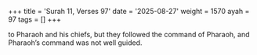 +++
title = 'Surah 11, Verses 97'
date = '2025-08-27'
weight = 1570
ayah = 97
tags = []
+++

to Pharaoh and his chiefs, but they followed the command of Pharaoh, and Pharaoh’s command was not well guided.